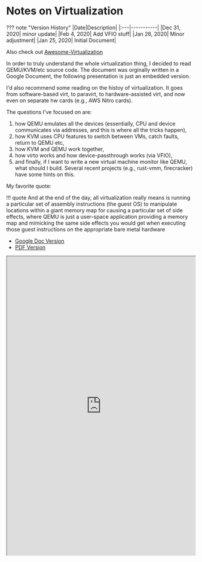 # Notes on Virtualization

??? note "Version History"
	|Date|Description|
	|:---|-----------|
	|Dec 31, 2020| minor update|
	|Feb 4, 2020| Add VFIO stuff|
	|Jan 26, 2020| Minor adjustment|
	|Jan 25, 2020| Initial Document|

Also check out [Awesome-Virtualization](https://github.com/Wenzel/awesome-virtualization/issues)

In order to truly understand the whole virtualization thing,
I decided to read QEMU/KVM/etc source code.
The document was orginally written in a Google Document, the following presentation
is just an embedded version.

I'd also recommend some reading on the histoy of virtualization.
It goes from software-based virt, to paravirt, to hardware-assisted virt, and now even on separate hw cards (e.g., AWS Nitro cards).

The questions I've focused on are:
1) how QEMU emulates all the devices (essentially, CPU and device communicates via addresses,
and this is where all the tricks happen),
2) how KVM uses CPU features to switch between VMs, catch faults, return to QEMU etc,
3) how KVM and QEMU work together,
4) how virto works and how device-passthrough works (via VFIO),
5) and finally, if I want to write a new virtual machine monitor like QEMU,
what should I build. Several recent projects (e.g., rust-vmm, firecracker)
have some hints on this.

My favorite quote:

!!! quote
     And at the end of the day, all virtualization really means is running a particular set of assembly instructions (the guest OS) to manipulate locations within a giant memory map for causing a particular set of side effects, where QEMU is just a user-space application providing a memory map and mimicking the same side effects you would get when executing those guest instructions on the appropriate bare metal hardware

- <a href="https://gdoc.pub/doc/e/2PACX-1vSsskD0A2XgHoZhaYLAkS7lmCOrfxkGXk1WTovWEAyeoELVdBjrE-NzD8h-NvJfKhxMpUg2aXzaD-XG" target="_blank">Google Doc Version</a>
- <a href="http://lastweek.io/pubs/virt_note.pdf" target="_blank">PDF Version</a>

<iframe style="width: 100%; height: 800px;" frameborder="1" allowfullscreen 
    src="https://docs.google.com/document/d/e/2PACX-1vSsskD0A2XgHoZhaYLAkS7lmCOrfxkGXk1WTovWEAyeoELVdBjrE-NzD8h-NvJfKhxMpUg2aXzaD-XG/pub?embedded=true">        
</iframe>

